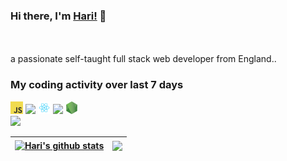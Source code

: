 ### Hi there, I'm [Hari!](https://haribhandari.me) 👋

<br />
<br />
 a passionate self-taught full stack web developer from England..



### My coding activity over last 7 days



<code><img height="20" src="https://raw.githubusercontent.com/github/explore/80688e429a7d4ef2fca1e82350fe8e3517d3494d/topics/javascript/javascript.png"></code>
<code><img height="20" src="https://classes.engineering.wustl.edu/cse231/core/images/2/26/Java.png"></code>
<code><img height="20" src="https://raw.githubusercontent.com/github/explore/80688e429a7d4ef2fca1e82350fe8e3517d3494d/topics/react/react.png"></code>
<code><img height="20" src="http://www.pngmart.com/files/7/Python-PNG-File.png"></code>
<code><img height="20" src="https://raw.githubusercontent.com/github/explore/80688e429a7d4ef2fca1e82350fe8e3517d3494d/topics/nodejs/nodejs.png"></code>    
![](https://komarev.com/ghpvc/?username=hari-bhandari)



| <a href="https://github.com/anuraghazra/github-readme-stats"><img align="center" src="https://github-readme-hari-bhandari.vercel.app/api?username=hari-bhandari&show_icons=true&include_all_commits=true&theme=buefy&hide_border=true" alt="Hari's github stats" /></a> | <a href="https://github.com/anuraghazra/github-readme-stats"><img align="center" src="https://github-readme-hari-bhandari.vercel.app/api/top-langs/?username=hari-bhandari&layout=compact&theme=buefy&hide_border=true" /></a> |
| ------------- | ------------- |

